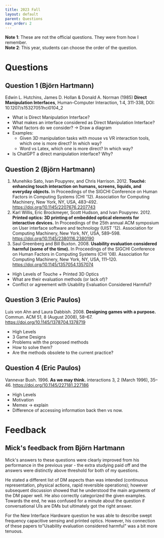 ```yaml
---
title: 2023 Fall
layout: default
parent: Questions
nav_order: 2
---
```

**Note 1**: These are not the official questions. They were from how I remember.\
**Note 2**: This year, students can choose the order of the question.

# Questions
## Question 1 (Björn Hartmann)
Edwin L. Hutchins, James D. Hollan & Donald A. Norman (1985) **Direct Manipulation Interfaces**, Human–Computer Interaction, 1:4, 311-338, DOI: 10.1207/s15327051hci0104_2 
- What is Direct Manipulation Interface?
- What makes an interface considered as Direct Manipulation Interface?
- What factors do we consider? → Draw a diagram
- Examples:
  - Given 3D manipulation tasks with mouse vs VR interaction tools, which one is more direct? In which way?
  - Word vs Latex, which one is more direct? In which way?
- Is ChatGPT a direct manipulation interface? Why?

## Question 2 (Björn Hartmann)
1. Munehiko Sato, Ivan Poupyrev, and Chris Harrison. 2012.
**Touché: enhancing touch interaction on humans, screens, liquids, and everyday objects.**
In Proceedings of the SIGCHI Conference on Human Factors in Computing Systems (CHI '12).
Association for Computing Machinery, New York, NY, USA, 483–492. https://doi.org/10.1145/2207676.2207743
2. Karl Willis, Eric Brockmeyer, Scott Hudson, and Ivan Poupyrev. 2012.
**Printed optics: 3D printing of embedded optical elements for interactive devices.**
In Proceedings of the 25th annual ACM symposium on User interface software and technology (UIST '12).
Association for Computing Machinery, New York, NY, USA, 589–598. https://doi.org/10.1145/2380116.2380190
3. Saul Greenberg and Bill Buxton. 2008.
**Usability evaluation considered harmful (some of the time).**
In Proceedings of the SIGCHI Conference on Human Factors in Computing Systems (CHI '08).
Association for Computing Machinery, New York, NY, USA, 111–120. https://doi.org/10.1145/1357054.1357074

- High Levels of Touche + Printed 3D Optics
- What are their evaluation methods (or lack of)?
- Conflict or agreement with Usability Evaluation Considered Harmful?

## Question 3 (Eric Paulos)
Luis von Ahn and Laura Dabbish. 2008.
**Designing games with a purpose.**
Commun. ACM 51, 8 (August 2008), 58–67. https://doi.org/10.1145/1378704.1378719

- High Levels
- 3 Game Designs
- Problems with the proposed methods
- How to solve them?
- Are the methods obsolete to the current practice?

## Question 4 (Eric Paulos)
Vannevar Bush. 1996.
**As we may think.**
interactions 3, 2 (March 1996), 35–46. https://doi.org/10.1145/227181.227186

- High Levels
- Motivation
- Memex → explain
- Difference of accessing information back then vs now.

# Feedback
## Mick's feedback from Björn Hartmann
Mick's answers to these questions were clearly improved from his performance in the previous year - the extra studying paid off and the answers were distinctly above threshold for both of my questions. 

He stated a different list of DM aspects than was intended (continuous representation, physical actions, rapid reversible operations); however subsequent discussion showed that he understood the main arguments of the DM paper well. He also correctly categorized the given examples. Towards the end, he was confused for a minute about the question if conversational UIs are DMs but ultimately got the right answer. 

For the New Interface Hardware question he was able to describe swept frequency capacitive sensing and printed optics. However, his connection of these papers to"Usability evaluation considered harmful" was a bit more tenuous.
